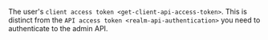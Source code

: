 The user's `client access token <get-client-api-access-token>`. This is
distinct from the `API access token <realm-api-authentication>` you need
to authenticate to the admin API.
